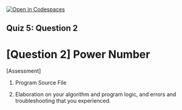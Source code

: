 [![Open in Codespaces](https://classroom.github.com/assets/launch-codespace-7f7980b617ed060a017424585567c406b6ee15c891e84e1186181d67ecf80aa0.svg)](https://classroom.github.com/open-in-codespaces?assignment_repo_id=14230019)

## Quiz 5: Question 2

# [Question 2] Power Number


[Assessment]



1. Program Source File

2. Elaboration on your algorithm and program logic, and errors and troubleshooting that you experienced.

